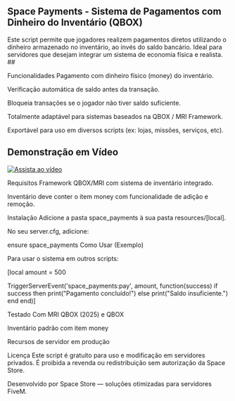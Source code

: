 ## Space Payments - Sistema de Pagamentos com Dinheiro do Inventário (QBOX)
Este script permite que jogadores realizem pagamentos diretos utilizando o dinheiro armazenado no inventário, ao invés do saldo bancário. Ideal para servidores que desejam integrar um sistema de economia física e realista. ##

Funcionalidades
Pagamento com dinheiro físico (money) do inventário.

Verificação automática de saldo antes da transação.

Bloqueia transações se o jogador não tiver saldo suficiente.

Totalmente adaptável para sistemas baseados na QBOX / MRI Framework.

Exportável para uso em diversos scripts (ex: lojas, missões, serviços, etc).
## Demonstração em Vídeo

[![Assista ao vídeo](https://img.youtube.com/vi/0p0K-FYdYhA/0.jpg)](https://youtu.be/0p0K-FYdYhA)


Requisitos
Framework QBOX/MRI com sistema de inventário integrado.

Inventário deve conter o item money com funcionalidade de adição e remoção.

Instalação
Adicione a pasta space_payments à sua pasta resources/[local].

No seu server.cfg, adicione:


ensure space_payments
Como Usar (Exemplo)

Para usar o sistema em outros scripts:

[local amount = 500

TriggerServerEvent('space_payments:pay', amount, function(success)
    if success then
        print("Pagamento concluído!")
    else
        print("Saldo insuficiente.")
    end
end)]

Testado Com
MRI QBOX (2025)
e QBOX

Inventário padrão com item money

Recursos de servidor em produção


Licença
Este script é gratuito para uso e modificação em servidores privados. É proibida a revenda ou redistribuição sem autorização da Space Store.

Desenvolvido por
Space Store — soluções otimizadas para servidores FiveM.
